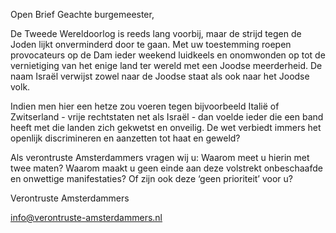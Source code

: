 Open Brief
Geachte burgemeester, 

De Tweede Wereldoorlog is reeds lang voorbij, maar de strijd tegen de Joden lijkt onverminderd door te gaan. 
Met uw toestemming roepen provocateurs op de Dam ieder weekend luidkeels en onomwonden op tot de vernietiging van het enige land ter wereld met een Joodse meerderheid. De naam Israël verwijst zowel naar de Joodse staat als ook naar het Joodse volk. 

Indien men hier een hetze zou voeren tegen bijvoorbeeld Italië of Zwitserland - vrije rechtstaten net als Israël - dan voelde ieder die een band heeft met die landen zich gekwetst en onveilig. De wet verbiedt immers het openlijk discrimineren en aanzetten tot haat en geweld? 

Als verontruste Amsterdammers vragen wij u: Waarom meet u hierin met twee maten? Waarom maakt u geen einde aan deze volstrekt
onbeschaafde en onwettige manifestaties? Of zijn ook deze ‘geen prioriteit’ voor u? 

Verontruste Amsterdammers 

info@verontruste-amsterdammers.nl 
